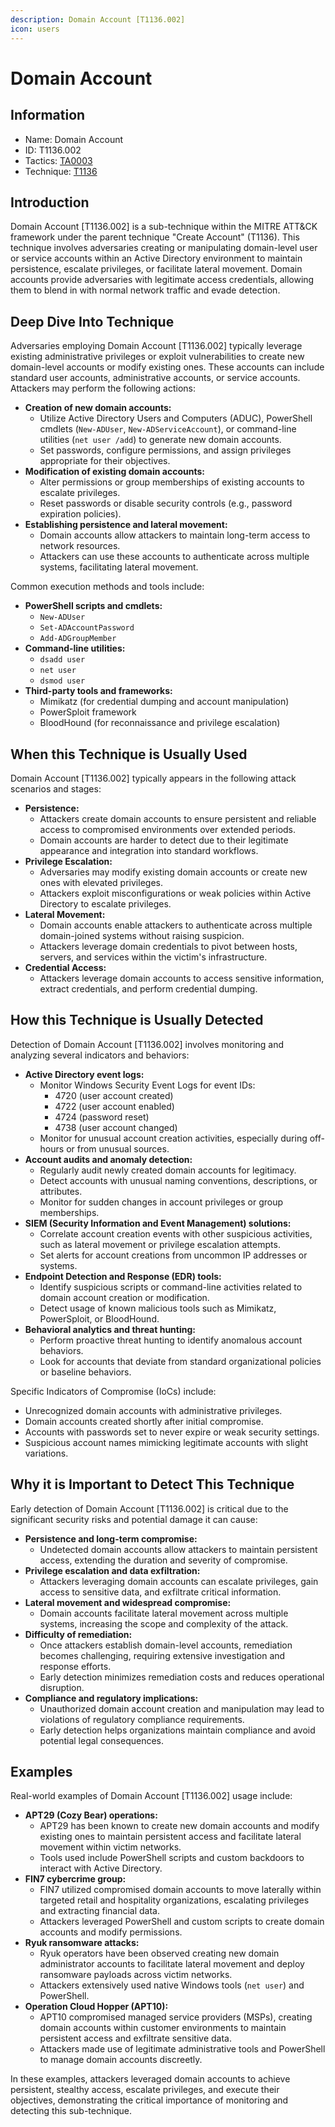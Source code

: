 ```yaml
---
description: Domain Account [T1136.002]
icon: users
---
```


# Domain Account

## Information

* Name: Domain Account
* ID: T1136.002
* Tactics: [TA0003](../)
* Technique: [T1136](./)

## Introduction

Domain Account \[T1136.002] is a sub-technique within the MITRE ATT\&CK framework under the parent technique "Create Account" (T1136). This technique involves adversaries creating or manipulating domain-level user or service accounts within an Active Directory environment to maintain persistence, escalate privileges, or facilitate lateral movement. Domain accounts provide adversaries with legitimate access credentials, allowing them to blend in with normal network traffic and evade detection.

## Deep Dive Into Technique

Adversaries employing Domain Account \[T1136.002] typically leverage existing administrative privileges or exploit vulnerabilities to create new domain-level accounts or modify existing ones. These accounts can include standard user accounts, administrative accounts, or service accounts. Attackers may perform the following actions:

* **Creation of new domain accounts:**
  * Utilize Active Directory Users and Computers (ADUC), PowerShell cmdlets (`New-ADUser`, `New-ADServiceAccount`), or command-line utilities (`net user /add`) to generate new domain accounts.
  * Set passwords, configure permissions, and assign privileges appropriate for their objectives.
* **Modification of existing domain accounts:**
  * Alter permissions or group memberships of existing accounts to escalate privileges.
  * Reset passwords or disable security controls (e.g., password expiration policies).
* **Establishing persistence and lateral movement:**
  * Domain accounts allow attackers to maintain long-term access to network resources.
  * Attackers can use these accounts to authenticate across multiple systems, facilitating lateral movement.

Common execution methods and tools include:

* **PowerShell scripts and cmdlets:**
  * `New-ADUser`
  * `Set-ADAccountPassword`
  * `Add-ADGroupMember`
* **Command-line utilities:**
  * `dsadd user`
  * `net user`
  * `dsmod user`
* **Third-party tools and frameworks:**
  * Mimikatz (for credential dumping and account manipulation)
  * PowerSploit framework
  * BloodHound (for reconnaissance and privilege escalation)

## When this Technique is Usually Used

Domain Account \[T1136.002] typically appears in the following attack scenarios and stages:

* **Persistence:**
  * Attackers create domain accounts to ensure persistent and reliable access to compromised environments over extended periods.
  * Domain accounts are harder to detect due to their legitimate appearance and integration into standard workflows.
* **Privilege Escalation:**
  * Adversaries may modify existing domain accounts or create new ones with elevated privileges.
  * Attackers exploit misconfigurations or weak policies within Active Directory to escalate privileges.
* **Lateral Movement:**
  * Domain accounts enable attackers to authenticate across multiple domain-joined systems without raising suspicion.
  * Attackers leverage domain credentials to pivot between hosts, servers, and services within the victim's infrastructure.
* **Credential Access:**
  * Attackers leverage domain accounts to access sensitive information, extract credentials, and perform credential dumping.

## How this Technique is Usually Detected

Detection of Domain Account \[T1136.002] involves monitoring and analyzing several indicators and behaviors:

* **Active Directory event logs:**
  * Monitor Windows Security Event Logs for event IDs:
    * 4720 (user account created)
    * 4722 (user account enabled)
    * 4724 (password reset)
    * 4738 (user account changed)
  * Monitor for unusual account creation activities, especially during off-hours or from unusual sources.
* **Account audits and anomaly detection:**
  * Regularly audit newly created domain accounts for legitimacy.
  * Detect accounts with unusual naming conventions, descriptions, or attributes.
  * Monitor for sudden changes in account privileges or group memberships.
* **SIEM (Security Information and Event Management) solutions:**
  * Correlate account creation events with other suspicious activities, such as lateral movement or privilege escalation attempts.
  * Set alerts for account creations from uncommon IP addresses or systems.
* **Endpoint Detection and Response (EDR) tools:**
  * Identify suspicious scripts or command-line activities related to domain account creation or modification.
  * Detect usage of known malicious tools such as Mimikatz, PowerSploit, or BloodHound.
* **Behavioral analytics and threat hunting:**
  * Perform proactive threat hunting to identify anomalous account behaviors.
  * Look for accounts that deviate from standard organizational policies or baseline behaviors.

Specific Indicators of Compromise (IoCs) include:

* Unrecognized domain accounts with administrative privileges.
* Domain accounts created shortly after initial compromise.
* Accounts with passwords set to never expire or weak security settings.
* Suspicious account names mimicking legitimate accounts with slight variations.

## Why it is Important to Detect This Technique

Early detection of Domain Account \[T1136.002] is critical due to the significant security risks and potential damage it can cause:

* **Persistence and long-term compromise:**
  * Undetected domain accounts allow attackers to maintain persistent access, extending the duration and severity of compromise.
* **Privilege escalation and data exfiltration:**
  * Attackers leveraging domain accounts can escalate privileges, gain access to sensitive data, and exfiltrate critical information.
* **Lateral movement and widespread compromise:**
  * Domain accounts facilitate lateral movement across multiple systems, increasing the scope and complexity of the attack.
* **Difficulty of remediation:**
  * Once attackers establish domain-level accounts, remediation becomes challenging, requiring extensive investigation and response efforts.
  * Early detection minimizes remediation costs and reduces operational disruption.
* **Compliance and regulatory implications:**
  * Unauthorized domain account creation and manipulation may lead to violations of regulatory compliance requirements.
  * Early detection helps organizations maintain compliance and avoid potential legal consequences.

## Examples

Real-world examples of Domain Account \[T1136.002] usage include:

* **APT29 (Cozy Bear) operations:**
  * APT29 has been known to create new domain accounts and modify existing ones to maintain persistent access and facilitate lateral movement within victim networks.
  * Tools used include PowerShell scripts and custom backdoors to interact with Active Directory.
* **FIN7 cybercrime group:**
  * FIN7 utilized compromised domain accounts to move laterally within targeted retail and hospitality organizations, escalating privileges and extracting financial data.
  * Attackers leveraged PowerShell and custom scripts to create domain accounts and modify permissions.
* **Ryuk ransomware attacks:**
  * Ryuk operators have been observed creating new domain administrator accounts to facilitate lateral movement and deploy ransomware payloads across victim networks.
  * Attackers extensively used native Windows tools (`net user`) and PowerShell.
* **Operation Cloud Hopper (APT10):**
  * APT10 compromised managed service providers (MSPs), creating domain accounts within customer environments to maintain persistent access and exfiltrate sensitive data.
  * Attackers made use of legitimate administrative tools and PowerShell to manage domain accounts discreetly.

In these examples, attackers leveraged domain accounts to achieve persistent, stealthy access, escalate privileges, and execute their objectives, demonstrating the critical importance of monitoring and detecting this sub-technique.
